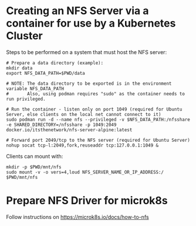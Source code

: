 # Creating an NFS Server via a container for use by a Kubernetes Cluster

Steps to be performed on a system that must host the NFS server:

```shell
# Prepare a data directory (example):
mkdir data
export NFS_DATA_PATH=$PWD/data

# NOTE: The data directory to be exported is in the environment variable NFS_DATA_PATH
#       Also, using podman requires "sudo" as the container needs to run privileged.

# Run the container - listen only on port 1049 (required for Ubuntu Server, else clients on the local net cannot connect to it)
sudo podman run -d --name nfs --privileged -v $NFS_DATA_PATH:/nfsshare -e SHARED_DIRECTORY=/nfsshare -p 1049:2049 docker.io/itsthenetwork/nfs-server-alpine:latest

# Forward port 2049/tcp to the NFS server (required for Ubuntu Server)
nohup socat tcp-l:2049,fork,reuseaddr tcp:127.0.0.1:1049 &
```

Clients can mount with:

```shell
mkdir -p $PWD/mnt/nfs
sudo mount -v -o vers=4,loud NFS_SERVER_NAME_OR_IP_ADDRESS:/ $PWD/mnt/nfs
```

# Prepare NFS Driver for microk8s

Follow instructions on https://microk8s.io/docs/how-to-nfs


